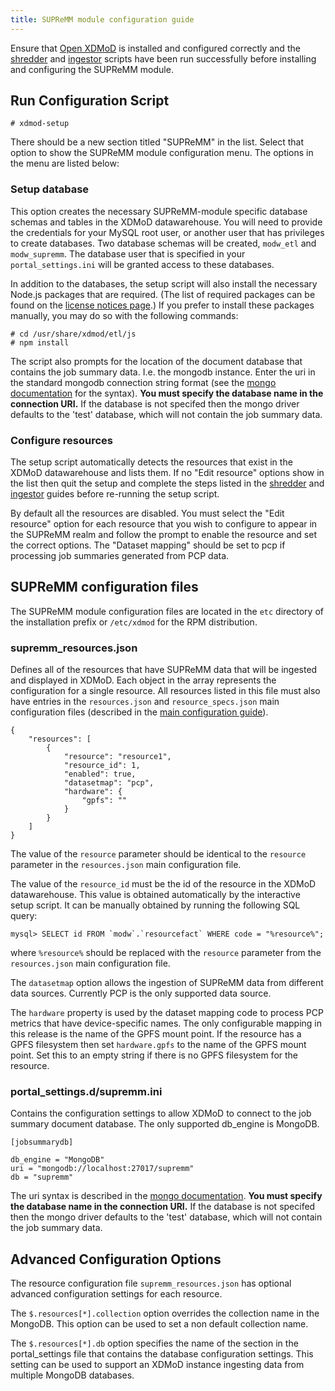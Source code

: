 ```yaml
---
title: SUPReMM module configuration guide
---
```


Ensure that [Open XDMoD](http://open.xdmod.org) is installed and configured
correctly and the [shredder](http://open.xdmod.org/shredder.html) and
[ingestor](http://open.xdmod.org/ingestor.html) scripts have been run successfully
before installing and configuring the SUPReMM module.

Run Configuration Script
------------------------

    # xdmod-setup

There should be a new section titled "SUPReMM" in the list.  Select that
option to show the SUPReMM module configuration menu. The options in the menu
are listed below:

### Setup database

This option creates the necessary SUPReMM-module specific database schemas
and tables in the XDMoD datawarehouse. You will
need to provide the credentials for your MySQL root user, or another
user that has privileges to create databases.  Two database schemas will be
created, `modw_etl` and `modw_supremm`.  The database user that is
specified in your `portal_settings.ini` will be granted access to these
databases.

In addition to the databases, the setup script will also install the
necessary Node.js packages that are required. (The list of required packages
can be found on the [license notices page][notices].) If you prefer to install
these packages manually, you may do so with the following commands:

    # cd /usr/share/xdmod/etl/js
    # npm install

The script also prompts for the location of the document database that
contains the job summary data. I.e. the mongodb instance. Enter the uri
in the standard mongodb connection string format (see the [mongo documentation][] for
the syntax).  **You must specify the database name in the connection URI.** If
the database is not specifed then the mongo driver defaults to the 'test'
database, which will not contain the job summary data.

### Configure resources

The setup script automatically detects the resources that exist in the XDMoD datawarehouse and lists them.
If no "Edit resource" options show in the list then quit the setup and complete the steps listed in the
[shredder][] and [ingestor][] guides before re-running the setup script.

By default all the resources are disabled. You must select the "Edit
resource" option for each resource that you wish to configure to appear in the
SUPReMM realm and follow the prompt to enable the resource and set the correct
options. The "Dataset mapping" should be set to pcp if processing job summaries
generated from PCP data. 

SUPReMM configuration files
---------------------------

The SUPReMM module configuration files are located in the `etc` directory of
the installation prefix or `/etc/xdmod` for the RPM distribution.

### supremm_resources.json

Defines all of the resources that have SUPReMM data that will be ingested and
displayed in XDMoD. Each object in the array represents the configuration for a
single resource. All resources listed in this file must also have entries in
the `resources.json` and `resource_specs.json` main configuration files
(described in the [main configuration guide](http://open.xdmod.org/configuration.html)).

    {
        "resources": [
            {
                "resource": "resource1",
                "resource_id": 1,
                "enabled": true,
                "datasetmap": "pcp",
                "hardware": {
                    "gpfs": ""
                }
            }
        ]
    }


The value of the `resource` parameter should be identical to the `resource`
parameter in the `resources.json` main configuration file.

The value of the `resource_id` must be the id of the resource in the XDMoD
datawarehouse. This value is obtained automatically by the interactive setup
script. It can be manually obtained by running the following SQL query:

    mysql> SELECT id FROM `modw`.`resourcefact` WHERE code = "%resource%";

where `%resource%` should be replaced with the `resource` parameter from the
`resources.json` main configuration file.

The `datasetmap` option allows the ingestion of SUPReMM data from different
data sources. Currently PCP is the only supported data source.

The `hardware` property is used by the dataset mapping code to process PCP
metrics that have device-specific names. The only configurable mapping
in this release is the name of the GPFS mount point. If the resource has
a GPFS filesystem then set `hardware.gpfs` to the name of the GPFS mount point.
Set this to an empty string if there is no GPFS filesystem for the resource.

### portal_settings.d/supremm.ini

Contains the configuration settings to allow XDMoD to connect to the job summary document
database. The only supported db_engine is MongoDB.

    [jobsummarydb]

    db_engine = "MongoDB"
    uri = "mongodb://localhost:27017/supremm"
    db = "supremm"

The uri syntax is described in the [mongo documentation][]. **You must specify
the database name in the connection URI.** If the database is not specifed then
the mongo driver defaults to the 'test' database, which will not contain the
job summary data.

Advanced Configuration Options
---------------------------

The resource configuration file `supremm_resources.json` has optional advanced
configuration settings for each resource.

The `$.resources[*].collection` option overrides the collection name in the
MongoDB. This option can be used to set a non default collection name.

The `$.resources[*].db` option specifies the name of the section in the
portal_settings file that contains the database configuration settings. This
setting can be used to support an XDMoD instance ingesting data from multiple
MongoDB databases.



[mongo documentation]:        https://docs.mongodb.org/manual/reference/connection-string/
[shredder]:                   shredder.md
[ingestor]:                   ingestor.md
[notices]:                    supremm-notices.md
